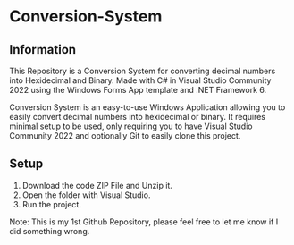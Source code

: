 # Conversion-System
## Information
This Repository is a Conversion System for converting decimal numbers into Hexidecimal and Binary. Made with C# in Visual Studio Community 2022 using the Windows Forms App template and .NET Framework 6.

Conversion System is an easy-to-use Windows Application allowing you to easily convert decimal numbers into hexidecimal or binary. It requires minimal setup to be used, only requiring you to have Visual Studio Community 2022 and optionally Git to easily clone this project.

## Setup

1. Download the code ZIP File and Unzip it.
2. Open the folder with Visual Studio.
3. Run the project.

Note: This is my 1st Github Repository, please feel free to let me know if I did something wrong.
